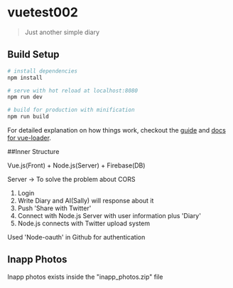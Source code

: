 # vuetest002

> Just another simple diary

## Build Setup

``` bash
# install dependencies
npm install

# serve with hot reload at localhost:8080
npm run dev

# build for production with minification
npm run build
```

For detailed explanation on how things work, checkout the [guide](http://vuejs-templates.github.io/webpack/) and [docs for vue-loader](http://vuejs.github.io/vue-loader).

##Inner Structure

Vue.js(Front) + Node.js(Server) + Firebase(DB)

Server -> To solve the problem about CORS

1. Login 
2. Write Diary and AI(Sally) will response about it
3. Push 'Share with Twitter'
4. Connect with Node.js Server with user information plus 'Diary'
5. Node.js connects with Twitter upload system

Used 'Node-oauth' in Github for authentication

## Inapp Photos

Inapp photos exists inside the "inapp_photos.zip" file
